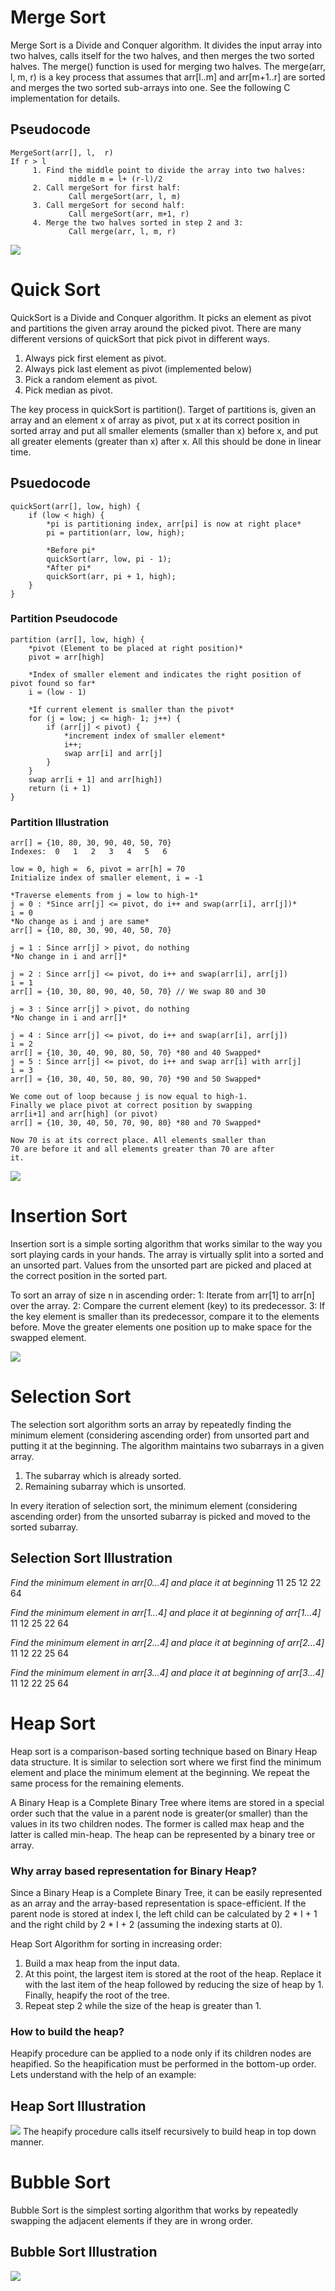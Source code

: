 # Merge Sort
Merge Sort is a Divide and Conquer algorithm. It divides the input array into two halves, calls itself for the two halves, and then merges the two sorted halves. The merge() function is used for merging two halves. The merge(arr, l, m, r) is a key process that assumes that arr[l..m] and arr[m+1..r] are sorted and merges the two sorted sub-arrays into one. See the following C implementation for details.

## Pseudocode
```
MergeSort(arr[], l,  r)
If r > l
     1. Find the middle point to divide the array into two halves:  
             middle m = l+ (r-l)/2
     2. Call mergeSort for first half:   
             Call mergeSort(arr, l, m)
     3. Call mergeSort for second half:
             Call mergeSort(arr, m+1, r)
     4. Merge the two halves sorted in step 2 and 3:
             Call merge(arr, l, m, r)
```
<img src="https://media.geeksforgeeks.org/wp-content/cdn-uploads/Merge-Sort-Tutorial.png" />


# Quick Sort
QuickSort is a Divide and Conquer algorithm. It picks an element as pivot and partitions the given array around the picked pivot. There are many different versions of quickSort that pick pivot in different ways. 
1. Always pick first element as pivot.
2. Always pick last element as pivot (implemented below)
3. Pick a random element as pivot.
4. Pick median as pivot.

The key process in quickSort is partition(). Target of partitions is, given an array and an element x of array as pivot, put x at its correct position in sorted array and put all smaller elements (smaller than x) before x, and put all greater elements (greater than x) after x. All this should be done in linear time.

## Psuedocode
```
quickSort(arr[], low, high) {
    if (low < high) {
        *pi is partitioning index, arr[pi] is now at right place*
        pi = partition(arr, low, high);

        *Before pi*
        quickSort(arr, low, pi - 1);
        *After pi*
        quickSort(arr, pi + 1, high); 
    }
}
```

### Partition Pseudocode
```
partition (arr[], low, high) {
    *pivot (Element to be placed at right position)*
    pivot = arr[high]

    *Index of smaller element and indicates the right position of pivot found so far*
    i = (low - 1)

    *If current element is smaller than the pivot*
    for (j = low; j <= high- 1; j++) {
        if (arr[j] < pivot) {
            *increment index of smaller element*
            i++;
            swap arr[i] and arr[j]
        }
    }
    swap arr[i + 1] and arr[high])
    return (i + 1)
}
```

### Partition Illustration
```
arr[] = {10, 80, 30, 90, 40, 50, 70}
Indexes:  0   1   2   3   4   5   6 

low = 0, high =  6, pivot = arr[h] = 70
Initialize index of smaller element, i = -1

*Traverse elements from j = low to high-1*
j = 0 : *Since arr[j] <= pivot, do i++ and swap(arr[i], arr[j])*
i = 0 
*No change as i and j are same*
arr[] = {10, 80, 30, 90, 40, 50, 70}

j = 1 : Since arr[j] > pivot, do nothing
*No change in i and arr[]*

j = 2 : Since arr[j] <= pivot, do i++ and swap(arr[i], arr[j])
i = 1
arr[] = {10, 30, 80, 90, 40, 50, 70} // We swap 80 and 30 

j = 3 : Since arr[j] > pivot, do nothing
*No change in i and arr[]*

j = 4 : Since arr[j] <= pivot, do i++ and swap(arr[i], arr[j])
i = 2
arr[] = {10, 30, 40, 90, 80, 50, 70} *80 and 40 Swapped*
j = 5 : Since arr[j] <= pivot, do i++ and swap arr[i] with arr[j] 
i = 3 
arr[] = {10, 30, 40, 50, 80, 90, 70} *90 and 50 Swapped*

We come out of loop because j is now equal to high-1.
Finally we place pivot at correct position by swapping
arr[i+1] and arr[high] (or pivot) 
arr[] = {10, 30, 40, 50, 70, 90, 80} *80 and 70 Swapped*

Now 70 is at its correct place. All elements smaller than
70 are before it and all elements greater than 70 are after
it.
```

<img src="https://www.geeksforgeeks.org/wp-content/uploads/gq/2014/01/QuickSort2.png" />


# Insertion Sort
Insertion sort is a simple sorting algorithm that works similar to the way you sort playing cards in your hands. The array is virtually split into a sorted and an unsorted part. Values from the unsorted part are picked and placed at the correct position in the sorted part.

To sort an array of size n in ascending order: 
1: Iterate from arr[1] to arr[n] over the array. 
2: Compare the current element (key) to its predecessor. 
3: If the key element is smaller than its predecessor, compare it to the elements before. Move the greater elements one position up to make space for the swapped element.

<img src="https://media.geeksforgeeks.org/wp-content/uploads/insertionsort.png" />


# Selection Sort
The selection sort algorithm sorts an array by repeatedly finding the minimum element (considering ascending order) from unsorted part and putting it at the beginning. The algorithm maintains two subarrays in a given array.

1. The subarray which is already sorted.
2. Remaining subarray which is unsorted.

In every iteration of selection sort, the minimum element (considering ascending order) from the unsorted subarray is picked and moved to the sorted subarray.

## Selection Sort Illustration
*Find the minimum element in arr[0...4] and place it at beginning*
11 25 12 22 64

*Find the minimum element in arr[1...4] and place it at beginning of arr[1...4]*
11 12 25 22 64

*Find the minimum element in arr[2...4] and place it at beginning of arr[2...4]*
11 12 22 25 64

*Find the minimum element in arr[3...4] and place it at beginning of arr[3...4]*
11 12 22 25 64 


# Heap Sort
Heap sort is a comparison-based sorting technique based on Binary Heap data structure. It is similar to selection sort where we first find the minimum element and place the minimum element at the beginning. We repeat the same process for the remaining elements.

A Binary Heap is a Complete Binary Tree where items are stored in a special order such that the value in a parent node is greater(or smaller) than the values in its two children nodes. The former is called max heap and the latter is called min-heap. The heap can be represented by a binary tree or array.

### Why array based representation for Binary Heap? 
Since a Binary Heap is a Complete Binary Tree, it can be easily represented as an array and the array-based representation is space-efficient. If the parent node is stored at index I, the left child can be calculated by 2 * I + 1 and the right child by 2 * I + 2 (assuming the indexing starts at 0).

Heap Sort Algorithm for sorting in increasing order: 
1. Build a max heap from the input data. 
2. At this point, the largest item is stored at the root of the heap. Replace it with the last item of the heap followed by reducing the size of heap by 1. Finally, heapify the root of the tree. 
3. Repeat step 2 while the size of the heap is greater than 1.

### How to build the heap? 
Heapify procedure can be applied to a node only if its children nodes are heapified. So the heapification must be performed in the bottom-up order.
Lets understand with the help of an example:

## Heap Sort Illustration
<img src="https://cdn.programiz.com/cdn/farfuture/VicaT2DyDXxbtM88OYklajepD4hkdSumEHTg2nBwe7s/mtime:1586942728/sites/tutorial2program/files/heap_sort.png" />
The heapify procedure calls itself recursively to build heap in top down manner.

# Bubble Sort
Bubble Sort is the simplest sorting algorithm that works by repeatedly swapping the adjacent elements if they are in wrong order.

## Bubble Sort Illustration
<img src="https://miro.medium.com/max/776/1*7QsZkfrRGhAu5yxxeDdzsA.png" />